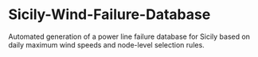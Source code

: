 # Sicily-Wind-Failure-Database
Automated generation of a power line failure database for Sicily based on daily maximum wind speeds and node-level selection rules.
